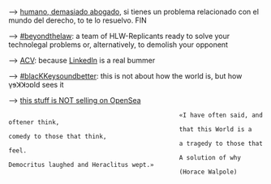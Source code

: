 
--> [humano, demasiado abogado](https://www.manuelastillero.com), si tienes un problema relacionado con el mundo del derecho, to te lo resuelvo. FIN

--> [#beyondthelaw](https://www.hololawn.io): a team of HLW-Replicants ready to solve your technolegal problems or, alternatively, to demolish your opponent

--> [ACV](https://read.cv/mastillerof): because [LinkedIn](https://www.linkedin.com/in/manuelastillero) is a real bummer

--> [#blacKKeysoundbetter](https://www.youtube.com/@blackkeysoundbetter): this is not about how the world is, but how γɘꓘꓘɔɒld sees it

   --> [this stuff is NOT selling on OpenSea](https://opensea.io/21213KK525)

                                                   «I have often said, and oftener think,
                                                   that this World is a comedy to those that think,
                                                   a tragedy to those that feel.
                                                   A solution of why Democritus laughed and Heraclitus wept.»
                                                   (Horace Walpole)
